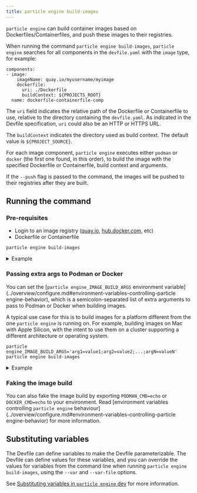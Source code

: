 ```yaml
---
title: particle engine build-images
---
```


`particle engine` can build container images based on Dockerfiles/Containerfiles, and push these images to their registries.

When running the command `particle engine build-images`, `particle engine` searches for all components in the `devfile.yaml` with the `image` type, for example:

```
components:
- image:
    imageName: quay.io/myusername/myimage
    dockerfile:
      uri: ./Dockerfile
      buildContext: ${PROJECTS_ROOT}
  name: dockerfile-containerfile-comp
```

The `uri` field indicates the relative path of the Dockerfile or Containerfile to use, relative to the directory containing the `devfile.yaml`. 
As indicated in the Devfile specification, `uri` could also be an HTTP or HTTPS URL.

The `buildContext` indicates the directory used as build context. The default value is `${PROJECT_SOURCE}`.

For each image component, `particle engine` executes either `podman` or `docker` (the first one found, in this order), to build the image with the specified Dockerfile or Containerfile, build context and arguments.

If the `--push` flag is passed to the command, the images will be pushed to their registries after they are built.

## Running the command
### Pre-requisites
* Login to an image registry ([quay.io](https://docs.quay.io/guides/login.html), [hub.docker.com](https://hub.docker.com/), etc)
* Dockerfile or Containerfile

```shell
particle engine build-images
```
<details>
<summary>Example</summary>

```shell
$ particle engine build-images

↪ Building & Pushing Container: quay.io/user/myimage
 •  Building image locally  ...
STEP 1/7: FROM quay.io/phmartin/node:17
STEP 2/7: WORKDIR /usr/src/app
--> Using cache b18c8d9f4c739a91e5430f235b7beaac913250bec8bfcae531a8e93c750cea87
--> b18c8d9f4c7
STEP 3/7: COPY package*.json ./
--> Using cache cd151181cd9b2c69fc938eb89f3f71d0327d27ffba53c54247a105733cb36217
--> cd151181cd9
STEP 4/7: RUN npm install
--> Using cache 72b79a4f76ab0f9665653a974f5c667b1cb964c89c58e71aa4817b1055b1c473
--> 72b79a4f76a
STEP 5/7: COPY . .
--> 84f475ad011
STEP 6/7: EXPOSE 8080
--> 12af8468cd0
STEP 7/7: CMD [ "node", "server.js" ]
COMMIT quay.io/user/myimage
--> 58c0731e9a1
Successfully tagged quay.io/user/myimage:latest
58c0731e9a110e8dbb2dbe4bdb55a15bdbbce1b78e121d350e23de79f33c3dde
 ✓  Building image locally [2s]
```
</details>

### Passing extra args to Podman or Docker

You can set the [`particle engine_IMAGE_BUILD_ARGS` environment variable](../overview/configure.md#environment-variables-controlling-particle engine-behavior),
which is a semicolon-separated list of extra arguments to pass to Podman or Docker when building images.

A typical use case for this is to build images for a platform different from the one `particle engine` is running on.
For example, building images on Mac with Apple Silicon, with the intent to use them on a cluster supporting a different architecture or operating system.

```shell
particle engine_IMAGE_BUILD_ARGS='arg1=value1;arg2=value2;...;argN=valueN' particle engine build-images
```

<details>
<summary>Example</summary>

```shell
$ particle engine_IMAGE_BUILD_ARGS='--platform=linux/amd64;--build-arg=MY_ARG=my_value' particle engine build-images

↪ Building Image: localhost:5000/nodejs-particle engine-example
 •  Building image locally  ...
[1/2] STEP 1/4: FROM registry.access.redhat.com/ubi8/nodejs-14:latest
[1/2] STEP 2/4: RUN echo XXX $MY_ARG
--> Using cache cbd3ef1317b96dbef4c9ab3646df49d3770831516c3b5c9f1e15687d67bc8803
--> cbd3ef1317b9
[1/2] STEP 3/4: COPY package*.json ./
--> Using cache de4a08bf2632ef49339beeda4ba50eb6e8a9b7524ffd5717fdcc372c15003b61
--> de4a08bf2632
[1/2] STEP 4/4: RUN npm install --production
--> Using cache 5a37e2783e140582da7ac4e241790e6e2052826c07f46cc0053801f4580e728c
--> 5a37e2783e14
[2/2] STEP 1/6: FROM registry.access.redhat.com/ubi8/nodejs-14-minimal:latest
[2/2] STEP 2/6: COPY --from=0 /opt/app-root/src/node_modules /opt/app-root/src/node_modules
--> Using cache 8779f5d3753baec5961b5ae017d8246b2674eb70f3c5607e4060f6b38e07c182
--> 8779f5d3753b
[2/2] STEP 3/6: COPY . /opt/app-root/src
--> 6ea250968b12
[2/2] STEP 4/6: ENV NODE_ENV production
--> 0bf4dd6605e9
[2/2] STEP 5/6: ENV PORT 3000
--> deea4247dd08
[2/2] STEP 6/6: CMD ["npm", "start"]
[2/2] COMMIT localhost:5000/nodejs-particle engine-example
--> eebc7c012506
Successfully tagged localhost:5000/nodejs-particle engine-example:latest
eebc7c01250682bf4e1e9544de1434d5edb90a51cf2d3e96f0faab354918bedb
 ✓  Building image locally [4s]

```
</details>

### Faking the image build
You can also fake the image build by exporting `PODMAN_CMD=echo` or `DOCKER_CMD=echo` to your environment. Read [environment variables controlling `particle engine` behaviour](../overview/configure.md#environment-variables-controlling-particle engine-behavior) for more information.

## Substituting variables

The Devfile can define variables to make the Devfile parameterizable. The Devfile can define values for these variables, and you
can override the values for variables from the command line when running `particle engine build-images`, using the `--var` and `--var-file` options.

See [Substituting variables in `particle engine` dev](dev.md#substituting-variables) for more information.

